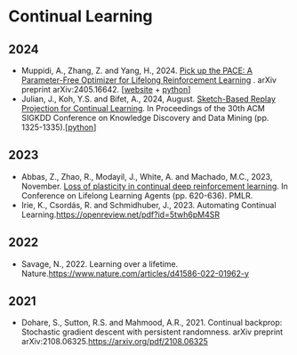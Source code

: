 # Continual Learning
## 2024
* Muppidi, A., Zhang, Z. and Yang, H., 2024. [Pick up the PACE: A Parameter-Free Optimizer for Lifelong Reinforcement Learning](https://arxiv.org/abs/2405.16642)
. arXiv preprint arXiv:2405.16642. [[website](https://computationalrobotics.seas.harvard.edu/TRAC/) + [python](https://github.com/ComputationalRobotics/TRAC?tab=readme-ov-file)]
* Julian, J., Koh, Y.S. and Bifet, A., 2024, August. [Sketch-Based Replay Projection for Continual Learning](https://dl.acm.org/doi/pdf/10.1145/3637528.3671714). In Proceedings of the 30th ACM SIGKDD Conference on Knowledge Discovery and Data Mining (pp. 1325-1335).[[python](https://github.com/jjul482/Sketched-Replay-Projection)]
## 2023
* Abbas, Z., Zhao, R., Modayil, J., White, A. and Machado, M.C., 2023, November. [Loss of plasticity in continual deep reinforcement learning](https://www.nature.com/articles/s41586-024-07711-7). In Conference on Lifelong Learning Agents (pp. 620-636). PMLR.<br>
* Irie, K., Csordás, R. and Schmidhuber, J., 2023. Automating Continual Learning.<https://openreview.net/pdf?id=5twh6pM4SR>
## 2022
* Savage, N., 2022. Learning over a lifetime. Nature.<https://www.nature.com/articles/d41586-022-01962-y>
## 2021
* Dohare, S., Sutton, R.S. and Mahmood, A.R., 2021. Continual backprop: Stochastic gradient descent with persistent randomness. arXiv preprint arXiv:2108.06325.<https://arxiv.org/pdf/2108.06325>
